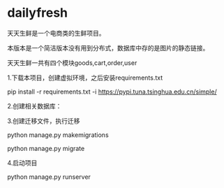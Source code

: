 # dailyfresh

天天生鲜是一个电商类的生鲜项目。

本版本是一个简洁版本没有用到分布式，数据库中存的是图片的静态链接。

天天生鲜一共有四个模块goods,cart,order,user

1.下载本项目，创建虚拟环境，之后安装requirements.txt

pip install -r requirements.txt -i https://pypi.tuna.tsinghua.edu.cn/simple/

2.创建相关数据库：

3.创建迁移文件，执行迁移

python manage.py makemigrations

python manage.py migrate

4.启动项目

python manage.py runserver
